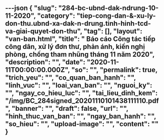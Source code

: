 ---json
{
    "slug": "284-bc-ubnd-dak-ndrung-10-11-2020",
    "category": "tiep-cong-dan-&-xu-ly-don-thu.ubnd-xa-dak-n-drung.tinh-hinh-tcd-va-giai-quyet-don-thu",
    "tag": [],
    "layout": "van-ban.html",
    "title": " Báo cáo Công tác tiếp công dân, xử lý đơn thư, phản ánh, kiến nghị phòng, chống tham nhũng tháng 11 năm 2020",
    "description": "",
    "date": "2020-11-11T00:00:00.000Z",
    "so": "",
    "permalink": true,
    "trich_yeu": "",
    "co_quan_ban_hanh": "",
    "linh_vuc": "",
    "loai_van_ban": "",
    "nguoi_ky": "",
    "ngay_co_hieu_luc": "",
    "tai_lieu_dinh_kem": "/img/BC_284signed_20201110101438111110.pdf",
    "banner": "",
    "draft": false,
    "url": "",
    "hinh_thuc_van_ban": "",
    "ngay_ban_hanh": "",
    "so_hieu": "",
    "upload-image": "",
    "__content__": ""
}
---
